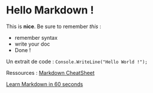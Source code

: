 # Hello Markdown !
This is **nice**. Be sure to remember *this* :

* remember syntax
* write your doc
* Done !

Un extrait de code : `Console.WriteLine("Hello World !");`

Ressources :
[Markdown CheatSheet](https://github.com/adam-p/markdown-here/wiki/Markdown-Cheatsheet)

[Learn Markdown in 60 seconds](http://commonmark.org/help/)
